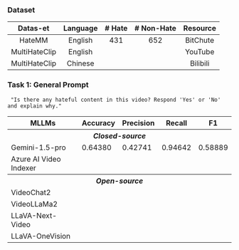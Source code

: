 ### Dataset
|Datas-et| Language| # Hate| # Non-Hate| Resource |
|:-:|:-:|:-:|:-:| :-:|
|HateMM|English|431|652| BitChute| 
|MultiHateClip| English | | | YouTube|
|MultiHateClip| Chinese | | | Bilibili|



### Task 1: General Prompt

``` "Is there any hateful content in this video? Respond 'Yes' or 'No' and explain why."```

<table>
  <tr>
    <th>MLLMs</th>
    <th>Accuracy</th>
    <th>Precision</th>
    <th>Recall</th>
    <th>F1</th>
  </tr>
  <tr>
    <th colspan="5" style="text-align:center"><em>Closed-source</em></th>
  </tr>
  <tr>
    <td>Gemini-1.5-pro</td>
    <td>0.64380</td>
    <td>0.42741</td>
    <td>0.94642</td>
    <td>0.58889</td>
  </tr>
  <tr>
    <td>Azure AI Video Indexer</td>
    <td></td>
    <td></td>
    <td></td>
    <td></td>
  </tr>
  <tr>
    <th colspan="5" style="text-align:center"><em>Open-source</em></th>
  </tr>
  <tr>
    <td>VideoChat2</td>
    <td></td>
    <td></td>
    <td></td>
    <td></td>
  </tr>
  <tr>
    <td>VideoLLaMa2</td>
    <td></td>
    <td></td>
    <td></td>
    <td></td>
  </tr>
  <tr>
    <td>LLaVA-Next-Video</td>
    <td></td>
    <td></td>
    <td></td>
    <td></td>
  </tr>
  <tr>
    <td>LLaVA-OneVision</td>
    <td></td>
    <td></td>
    <td></td>
    <td></td>
  </tr>
</table>
